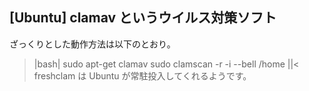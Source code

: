## [Ubuntu] clamav というウイルス対策ソフト

ざっくりとした動作方法は以下のとおり。
>|bash|
sudo apt-get clamav
sudo clamscan -r -i --bell /home
||<
freshclam は Ubuntu が常駐投入してくれるようです。

